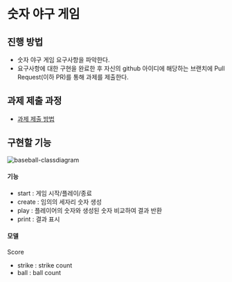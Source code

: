 # 숫자 야구 게임
## 진행 방법
* 숫자 야구 게임 요구사항을 파악한다.
* 요구사항에 대한 구현을 완료한 후 자신의 github 아이디에 해당하는 브랜치에 Pull Request(이하 PR)를 통해 과제를 제출한다.

## 과제 제출 과정
* [과제 제출 방법](https://github.com/next-step/nextstep-docs/tree/master/precourse)

## 구현할 기능
![baseball-classdiagram](https://github.com/mettlekc/woocamp-resources/blob/main/woocamp-baseball-precourse_20210426.jpg)

#### 기능
* start : 게임 시작/플레이/종료
* create : 임의의 세자리 숫자 생성
* play : 플레이어의 숫자와 생성된 숫자 비교하여 결과 반환
* print : 결과 표시

#### 모델
Score
* strike : strike count
* ball : ball count